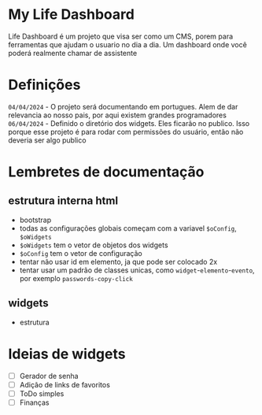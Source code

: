 # My Life Dashboard

Life Dashboard é um projeto que visa ser como um CMS, porem para ferramentas que ajudam o usuario no dia a dia. Um dashboard onde você poderá realmente chamar de assistente

# Definições

`04/04/2024` - O projeto será documentando em portugues. Alem de dar relevancia ao nosso pais, por aqui existem grandes programadores
`06/04/2024` - Definido o diretório dos widgets. Eles ficarão no publico. Isso porque esse projeto é para rodar com permissões do usuário, então não deveria ser algo publico

# Lembretes de documentação

## estrutura interna html

- bootstrap
- todas as configurações globais começam com a variavel `$oConfig`, `$oWidgets`
- `$oWidgets` tem o vetor de objetos dos widgets
- `$oConfig` tem o vetor de configuração
- tentar não usar id em elemento, ja que pode ser colocado 2x
- tentar usar um padrão de classes unicas, como `widget`-`elemento`-`evento`, por exemplo `passwords-copy-click`

## widgets

- estrutura

# Ideias de widgets

- [ ] Gerador de senha
- [ ] Adição de links de favoritos
- [ ] ToDo simples
- [ ] Finanças
